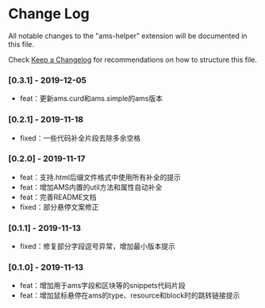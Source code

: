 # Change Log

All notable changes to the "ams-helper" extension will be documented in this file.

Check [Keep a Changelog](http://keepachangelog.com/) for recommendations on how to structure this file.

### [0.3.1] - 2019-12-05

- feat：更新ams.curd和ams.simple的ams版本

### [0.2.1] - 2019-11-18

- fixed：一些代码补全片段去除多余空格

### [0.2.0] - 2019-11-17

- feat：支持.html后缀文件格式中使用所有补全的提示
- feat：增加AMS内置的util方法和属性自动补全
- feat：完善README文档
- fixed：部分悬停文案修正

### [0.1.1] - 2019-11-13

- fixed：修复部分字段逗号异常，增加最小版本提示

### [0.1.0] - 2019-11-13

- feat：增加用于ams字段和区块等的snippets代码片段
- feat：增加鼠标悬停在ams的type、resource和block时的跳转链接提示
